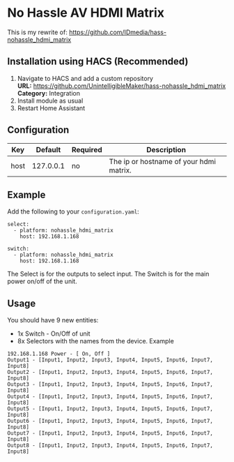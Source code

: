 No Hassle AV HDMI Matrix
============
This is my rewrite of: https://github.com/IDmedia/hass-nohassle_hdmi_matrix  

## Installation using HACS (Recommended)
1. Navigate to HACS and add a custom repository  
    **URL:** https://github.com/UnintelligibleMaker/hass-nohassle_hdmi_matrix
    **Category:** Integration
2. Install module as usual
3. Restart Home Assistant

## Configuration
| Key | Default | Required | Description
| --- | --- | --- | ---
| host | 127.0.0.1 | no | The ip or hostname of your hdmi matrix.

## Example
Add the following to your `configuration.yaml`:
```
select:
  - platform: nohassle_hdmi_matrix
    host: 192.168.1.168

switch:
  - platform: nohassle_hdmi_matrix
    host: 192.168.1.168    
```

The Select is for the outputs to select input.
The Switch is for the main power on/off of the unit.

## Usage
You should have 9 new entities:
* 1x Switch - On/Off of unit
* 8x Selectors with the names from the device.  Example

```
192.168.1.168 Power - [ On, Off ]
Output1 - [Input1, Input2, Input3, Input4, Input5, Input6, Input7, Input8]
Output2 - [Input1, Input2, Input3, Input4, Input5, Input6, Input7, Input8]
Output3 - [Input1, Input2, Input3, Input4, Input5, Input6, Input7, Input8]
Output4 - [Input1, Input2, Input3, Input4, Input5, Input6, Input7, Input8]
Output5 - [Input1, Input2, Input3, Input4, Input5, Input6, Input7, Input8]
Output6 - [Input1, Input2, Input3, Input4, Input5, Input6, Input7, Input8]
Output7 - [Input1, Input2, Input3, Input4, Input5, Input6, Input7, Input8]
Output8 - [Input1, Input2, Input3, Input4, Input5, Input6, Input7, Input8]
```